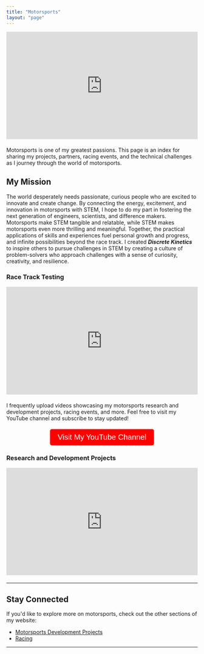 ```yaml
---
title: "Motorsports"
layout: "page"
---
```



<div style="position: relative; padding-bottom: 56.25%; height: 0; overflow: hidden; margin-bottom: 20px;">
  <iframe src="https://www.youtube.com/embed/GJrI23Ik7O0?si=yDX_8r78mLPF2o3k"
          style="position: absolute; top: 0; left: 0; width: 100%; height: 100%; border:0;"
          allowfullscreen="" title="YouTube Video"></iframe>
</div>

<!-- <div style="position: relative; text-align: center; color: white;">
  <img src="/images/IMG_9512.jpeg" alt="Cover Image" style="width:100%; height: 350px; object-fit: cover; object-position: center 60%;">
  <div style="position: absolute; top: 42%; left: 50%; transform: translate(-50%, -50%);
              background: rgba(0, 0, 0, 0.5); padding: 0px 0px; border-radius: 10px; width: 90%; min-width: 200px;">
    <h1 style="margin: 0; font-size: 1.5em; letter-spacing: 20px; font-weight: emphasis ; font-style: italic; color: white; opacity: 80%">discrete kinetics</h1>
  </div>
</div> -->




Motorsports is one of my greatest passions. This page is an index for sharing my projects, partners, racing events, and the technical challenges as I journey through the world of motorsports. 

## My Mission 

The world desperately needs passionate, curious people who are excited to innovate and create change. By connecting the energy, excitement, and innovation in motorsports with STEM, I hope to do my part in fostering the next generation of engineers, scientists, and difference makers. Motorsports make STEM tangible and relatable, while STEM makes motorsports even more thrilling and meaningful. Together, the practical applications of skills and experiences fuel personal growth and progress, and infinite possibilities beyond the race track. I created <strong><em>Discrete Kinetics</em></strong> to inspire others to pursue challenges in STEM by creating a culture of problem-solvers who approach challenges with a sense of curiosity, creativity, and resilience.



<!-- ### Latest Technical Project

<div style="position: relative; padding-bottom: 56.25%; height: 0; overflow: hidden;">
  <iframe src="https://www.youtube.com/embed/GJrI23Ik7O0?si=yDX_8r78mLPF2o3k"
          style="position: absolute; top: 0; left: 0; width: 100%; height: 100%; border:0;"
          allowfullscreen="" title="YouTube Video"></iframe>
</div> -->

### Race Track Testing


<div style="position: relative; padding-bottom: 56.25%; height: 0; overflow: hidden;">
  <iframe src="https://www.youtube.com/embed/hBO1N2AaaSE?si=JFeowj16vbsphXNq"
          style="position: absolute; top: 0; left: 0; width: 100%; height: 100%; border:0;"
          allowfullscreen="" title="YouTube Video"></iframe>
</div>

<p style="margin-top: 20px;">
  I frequently upload videos showcasing my motorsports research and development projects, racing events, and more. Feel free to visit my YouTube channel and subscribe to stay updated!
</p>


<div style="text-align: center; margin-top: 20px;">
    <a href="https://www.youtube.com/@brandonbaldassi6381" target="_blank">
        <button style="padding: 10px 20px; background-color: #ff0000; color: white; border: none; border-radius: 5px; font-size: 20px; cursor: pointer;">Visit My YouTube Channel</button>
    </a>
</div>

### Research and Development Projects

<div style="position: relative; padding-bottom: 56.25%; height: 0; overflow: hidden; margin-bottom: 20px;">
  <iframe src="https://www.youtube.com/embed/JzGa3FGh710?si=FTEi9MFWkWiZdw25"
          style="position: absolute; top: 0; left: 0; width: 100%; height: 100%; border:0;"
          allowfullscreen="" title="YouTube Video"></iframe>
</div>


---

## Stay Connected

If you'd like to explore more on motorsports, check out the other sections of my website:

- [Motorsports Development Projects](/motorsports/dev/")
- [Racing](content/motorsports/racing/")

---



